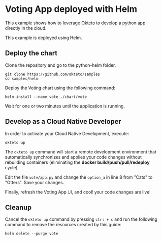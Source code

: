 # Voting App deployed with Helm

This example shows how to leverage [Okteto](https://okteto.com) to develop a python app directly in the cloud.

This example is deployed using Helm.


## Deploy the chart

Clone the repository and go to the python-helm folder.

```console
git clone https://github.com/okteto/samples
cd samples/helm
```

Deploy the Voting chart using the following command:
```console
helm install --name vote ./chart/vote
```

Wait for one or two minutes until the application is running. 

## Develop as a Cloud Native Developer

In order to activate your Cloud Native Development, execute:

```console
okteto up
```

The `okteto up` command will start a remote development environment that automatically synchronizes and applies your code changes without rebuilding containers (eliminating the **docker build/push/pull/redeploy** cycle).

Edit the file `vote/app.py` and change the `option_a` in line 8 from "Cats" to "Otters". Save your changes.

Finally, refresh the Voting App UI, and cool! your code changes are live!

## Cleanup

Cancel the `okteto up` command by pressing `ctrl + c` and run the following command to  remove the resources created by this guide: 

```console
helm delete --purge vote
```




